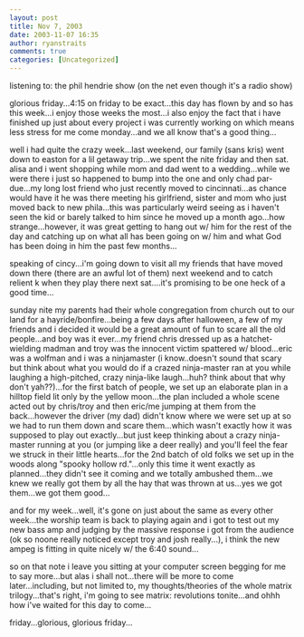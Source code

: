 ```yaml
---
layout: post
title: Nov 7, 2003
date: 2003-11-07 16:35
author: ryanstraits
comments: true
categories: [Uncategorized]
---
```

listening to: the phil hendrie show (on the net even though it's a radio show)

glorious friday...4:15 on friday to be exact...this day has flown by and so has this week...i enjoy those weeks the most...i also enjoy the fact that i have finished up just about every project i was currently working on which means less stress for me come monday...and we all know that's a good thing...

well i had quite the crazy week...last weekend, our family (sans kris) went down to easton for a lil getaway trip...we spent the nite friday and then sat. alisa and i went shopping while mom and dad went to a wedding...while we were there i just so happened to bump into the one and only chad par-due...my long lost friend who just recently moved to cincinnati...as chance would have it he was there meeting his girlfriend, sister and mom who just moved back to new phila...this was particularly weird seeing as i haven't seen the kid or barely talked to him since he moved up a month ago...how strange...however, it was great getting to hang out w/ him for the rest of the day and catching up on what all has been going on w/ him and what God has been doing in him the past few months...

speaking of cincy...i'm going down to visit all my friends that have moved down there (there are an awful lot of them) next weekend and to catch relient k when they play there next sat....it's promising to be one heck of a good time...

sunday nite my parents had their whole congregation from church out to our land for a hayride/bonfire...being a few days after halloween, a few of my friends and i decided it would be a great amount of fun to scare all the old people...and boy was it ever...my friend chris dressed up as a hatchet-wielding madman and troy was the innocent victim spattered w/ blood...eric was a wolfman and i was a ninjamaster (i know..doesn't sound that scary but think about what you would do if a crazed ninja-master ran at you while laughing a high-pitched, crazy ninja-like laugh...huh? think about that why don't yah??)...for the first batch of people, we set up an elaborate plan in a hilltop field lit only by the yellow moon...the plan included a whole scene acted out by chris/troy and then eric/me jumping at them from the back...however the driver (my dad) didn't know where we were set up at so we had to run them down and scare them...which wasn't exactly how it was supposed to play out exactly...but just keep thinking about a crazy ninja-master running at you (or jumping like a deer really) and you'll feel the fear we struck in their little hearts...for the 2nd batch of old folks we set up in the woods along "spooky hollow rd."...only this time it went exactly as planned...they didn't see it coming and we totally ambushed them...we knew we really got them by all the hay that was thrown at us...yes we got them...we got them good...

and for my week...well, it's gone on just about the same as every other week...the worship team is back to playing again and i got to test out my new bass amp and judging by the massive response i got from the audience (ok so noone really noticed except troy and josh really...), i think the new ampeg is fitting in quite nicely w/ the 6:40 sound...

so on that note i leave you sitting at your computer screen begging for me to say more...but alas i shall not...there will be more to come later...including, but not limited to, my thoughts/theories of the whole matrix trilogy...that's right, i'm going to see matrix: revolutions tonite...and ohhh how i've waited for this day to come...

friday...glorious, glorious friday...
